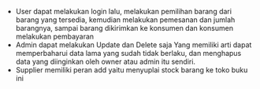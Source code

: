 - User dapat melakukan login lalu, melakukan pemilihan barang dari barang yang tersedia, kemudian melakukan pemesanan dan jumlah barangnya, sampai barang dikirimkan ke konsumen dan 
  konsumen melakukan pembayaran
- Admin dapat melakukan Update dan Delete saja Yang memiliki arti dapat memperbaharui data lama yang sudah tidak berlaku, dan menghapus data yang diinginkan oleh owner atau admin itu sendiri. 
- Supplier memiliki peran add yaitu menyuplai stock barang ke toko buku ini
